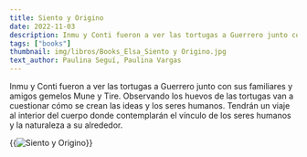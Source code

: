 ```yaml
---
title: Siento y Origino
date: 2022-11-03
description: Inmu y Conti fueron a ver las tortugas a Guerrero junto con sus familiares y amigos gemelos Mune y Tire.
tags: ["books"]
thumbnail: img/libros/Books_Elsa_Siento y Origino.jpg
text_author: Paulina Seguí, Paulina Vargas
---
```


Inmu y Conti fueron a ver las tortugas a Guerrero junto con sus familiares y amigos gemelos Mune y Tire. Observando los huevos de las tortugas van a cuestionar cómo se crean las ideas y los seres humanos. Tendrán un viaje al interior del cuerpo donde contemplarán el vínculo de los seres humanos y la naturaleza a su alrededor.

{{<image src="img/libros/3_Book_Siento y Origino.jpg" alt="Siento y Origino">}}
